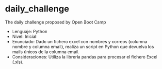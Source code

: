 # daily_challenge
The daily challenge proposed by Open Boot Camp

- Lenguaje: Python
- Nivel: Inicial
- Enunciado: 
Dado un fichero excel con nombres y correos (columna nombre y columna email),
realiza un script en Python que devuelva los mails únicos de la columna email.
- Consideraciones: Utiliza la librería pandas para procesar el fichero Excel (.xls).
